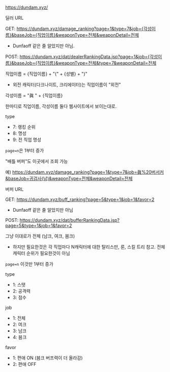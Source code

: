 https://dundam.xyz/

딜러 URL

GET: https://dundam.xyz/damage_ranking?page=1&type=7&job={각성이름}&baseJob={직업이름}&weaponType=전체&weaponDetail=전체
  - Dunfaoff 같은 줄 알았지만 아님.

POST: https://dundam.xyz/dat/dealerRankingData.jsp?page=1&job={각성이름}&baseJob={직업이름}&weaponType=전체&type=7&weaponDetail=전체

직업이름 = {직업이름} + "(" + {성별} + ")"
  - 외전 캐릭터(다크나이트, 크리에이터)는 직업이름이 "외전"

각성이름 = "眞 " + {직업이름}

한마디로 직업이름, 각성이름 둘다 웹사이트에서 보이는대로.

type
  - 7: 랭킹 순위
  - 8: 명성
  - 9: 전 직업 명성

`page=n`은 1부터 증가

"배틀 버퍼"도 이곳에서 조회 가능

예) https://dundam.xyz/damage_ranking?page=1&type=7&job=眞%20버서커&baseJob=귀검사(남)&weaponType=전체&weaponDetail=전체

버퍼 URL

GET: https://dundam.xyz/buff_ranking?page=5&type=1&job=1&favor=2
  - Dunfaoff 같은 줄 알았지만 아님

POST: https://dundam.xyz/dat/bufferRankingData.jsp?page=5&type=1&job=1&favor=2

그냥 이대로가 전체 (남크, 여크, 븜크)
  - 하지만 필요한것은 각 직업마다 N캐릭터에 대한 탈리스만, 룬, 스킬 트리 참고. 전체 캐릭터 순위가 필요한것이 아님

`page=n` 이것만 1부터 증가

type
  - 1: 스탯
  - 2: 공격력
  - 3: 점수

job
  - 1: 전체
  - 2: 여크
  - 3: 남크
  - 4: 븜크

favor
  - 1: 편애 ON (븜크 버프력이 더 올라감)
  - 2: 편애 OFF
